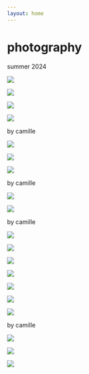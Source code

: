 ```yaml
---
layout: home
---
```


# photography

summer 2024

![](/content/1.jpeg)

![](/content/2.jpeg)

![](/content/3.jpeg)

![](/content/4.jpeg)

by camille

![](/content/5.jpeg)

![](/content/6.jpeg)

![](/content/7.jpeg)

by camille

![](/content/8.jpeg)

![](/content/9.jpeg)

by camille

![](/content/10.jpeg)

![](/content/11.jpeg)

![](/content/12.jpeg)

![](/content/13.jpeg)

![](/content/14.jpeg)

![](/content/15.jpeg)

![](/content/16.jpeg)

by camille

![](/content/17.jpeg)

![](/content/18.jpeg)

![](/content/19.jpeg)
